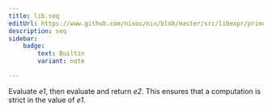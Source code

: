 ```yaml
---
title: lib.seq
editUrl: https://www.github.com/nixos/nix/blob/master/src/libexpr/primops.cc
description: seq
sidebar:
    badge: 
        text: Builtin
        variant: note

---
```


Evaluate *e1*, then evaluate and return *e2*. This ensures that a
computation is strict in the value of *e1*.
